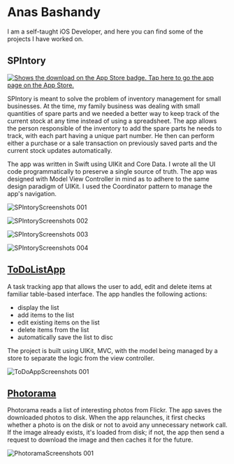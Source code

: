 # Anas Bashandy
I am a self-taught iOS Developer, and here you can find some of the projects I have worked on.

## SPIntory

<a href="https://apps.apple.com/eg/app/spintory/id1543602143">
<picture>
  <source
          media="(prefers-color-scheme:light)"
          srcset="https://github.com/bashmoanas/portfolio/assets/34455425/d1f3db05-d905-4e36-804a-f7ea3e8b2452">
  <source
          media="(prefers-color-scheme:dark)"
          srcset="[https://github.com/bashmoanas/portfolio/assets/34455425/d1f3db05-d905-4e36-804a-f7ea3e8b2452](https://github.com/bashmoanas/portfolio/assets/34455425/9399122d-1d72-4848-ac7c-cac3dba6f750)">
  <img alt="Shows the download on the App Store badge. Tap here to go the app page on the App Store." src="https://github.com/bashmoanas/portfolio/assets/34455425/9399122d-1d72-4848-ac7c-cac3dba6f750">
</picture>
</a>

SPIntory is meant to solve the problem of inventory management for small businesses. At the time, my family business was dealing with small quantities of spare parts and we needed a better way to keep track of the current stock at any time instead of using a spreadsheet. The app allows the person responsible of the inventory to add the spare parts he needs to track, with each part having a unique part number. He then can perform either a purchase or a sale transaction on previously saved parts and the current stock updates automatically.

The app was written in Swift using UIKit and Core Data. I wrote all the UI code programmatically to preserve a single source of truth. The app was designed with Model View Controller in mind as to adhere to the same design paradigm of UIKit. I used the Coordinator pattern to manage the app's navigation.

![SPIntoryScreenshots 001](https://github.com/bashmoanas/portfolio/assets/34455425/bb07de2e-d600-4aa7-a42b-01b93e9df33b)



![SPIntoryScreenshots 002](https://github.com/bashmoanas/portfolio/assets/34455425/6f747078-8ebe-40e5-8703-b9d9e125d1e9)



![SPIntoryScreenshots 003](https://github.com/bashmoanas/portfolio/assets/34455425/c1a18cd6-c358-4199-b01b-6107c88c3dc9)



![SPIntoryScreenshots 004](https://github.com/bashmoanas/portfolio/assets/34455425/7ce20eae-cc01-4bb0-b924-8fa9e439d8e8)




## [ToDoListApp](https://github.com/bashmoanas/ToDoList)
A task tracking app that allows the user to add, edit and delete items at familiar table-based interface. The app handles the following actions:
- display the list
- add items to the list
- edit existing items on the list
- delete items from the list
- automatically save the list to disc

The project is built using UIKit, MVC, with the model being managed by a store to separate the logic from the view controller. 



![ToDoAppScreenshots 001](https://github.com/bashmoanas/portfolio/assets/34455425/7a224b4f-ef9b-4048-a9ba-5b2ef39983ab)



## [Photorama](https://github.com/bashmoanas/Photorama)

Photorama reads a list of interesting photos from Flickr. The app saves the downloaded photos to disk. When the app relaunches, it first checks whether a photo is on the disk or not to avoid any unnecessary network call. If the image already exists, it's loaded from disk; if not, the app then send a request to download the image and then caches it for the future.



![PhotoramaScreenshots 001](https://github.com/bashmoanas/portfolio/assets/34455425/a5aff7ff-1937-4d74-bfe4-afb0a071a9c8)



